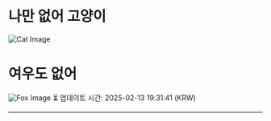 
# 나만 없어 고양이

![Cat Image](https://cdn2.thecatapi.com/images/MjAzMjY3MQ.jpg)

# 여우도 없어
![Fox Image](https://randomfox.ca/images/51.jpg)
⏳ 업데이트 시간: 2025-02-13 19:31:41 (KRW)

---
